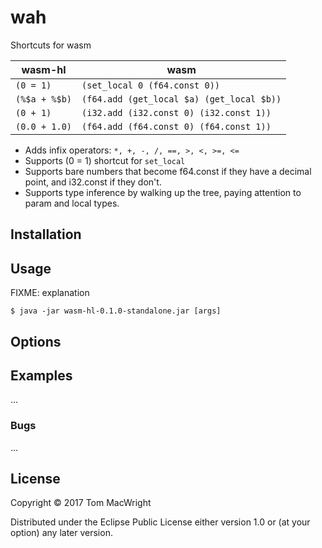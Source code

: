 # wah

Shortcuts for wasm

| wasm-hl       | wasm                                      |
|---------------|-------------------------------------------|
| `(0 = 1)`     | `(set_local 0 (f64.const 0))`             |
| `(%$a + %$b)` | `(f64.add (get_local $a) (get_local $b))` |
| `(0 + 1)` | `(i32.add (i32.const 0) (i32.const 1))` |
| `(0.0 + 1.0)` | `(f64.add (f64.const 0) (f64.const 1))` |

* Adds infix operators: `*, +, -, /, ==, >, <, >=, <=`
* Supports (0 = 1) shortcut for `set_local`
* Supports bare numbers that become f64.const if they have a decimal point, and
  i32.const if they don't.
* Supports type inference by walking up the tree, paying attention to param
  and local types.

## Installation


## Usage

FIXME: explanation

    $ java -jar wasm-hl-0.1.0-standalone.jar [args]

## Options

## Examples

...

### Bugs

...

## License

Copyright © 2017 Tom MacWright

Distributed under the Eclipse Public License either version 1.0 or (at
your option) any later version.
